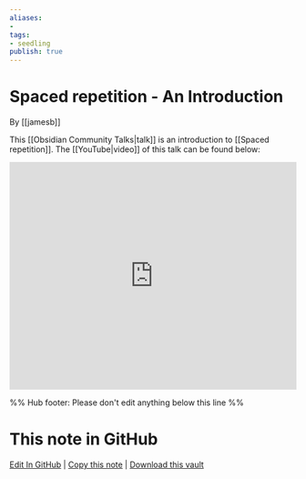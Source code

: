 ```yaml
---
aliases: 
- 
tags:
- seedling
publish: true
---
```


# Spaced repetition - An Introduction

By [[jamesb]]

This [[Obsidian Community Talks|talk]] is an introduction to [[Spaced repetition]].
The [[YouTube|video]] of this talk can be found below:

<iframe width="100%" height="400px" src="https://www.youtube.com/embed/nF9lJ1rvnFA" title="YouTube video player" frameborder="0" allow="accelerometer; autoplay; clipboard-write; encrypted-media; gyroscope; picture-in-picture" allowfullscreen></iframe>

%% Hub footer: Please don't edit anything below this line %%

# This note in GitHub

<span class="git-footer">[Edit In GitHub](https://github.dev/obsidian-community/obsidian-hub/blob/main/04%20-%20Guides%2C%20Workflows%2C%20%26%20Courses/Community%20Talks/Spaced%20repetition%20-%20An%20Introduction.md "git-hub-edit-note") | [Copy this note](https://raw.githubusercontent.com/obsidian-community/obsidian-hub/main/04%20-%20Guides%2C%20Workflows%2C%20%26%20Courses/Community%20Talks/Spaced%20repetition%20-%20An%20Introduction.md "git-hub-copy-note") | [Download this vault](https://github.com/obsidian-community/obsidian-hub/archive/refs/heads/main.zip "git-hub-download-vault") </span>
